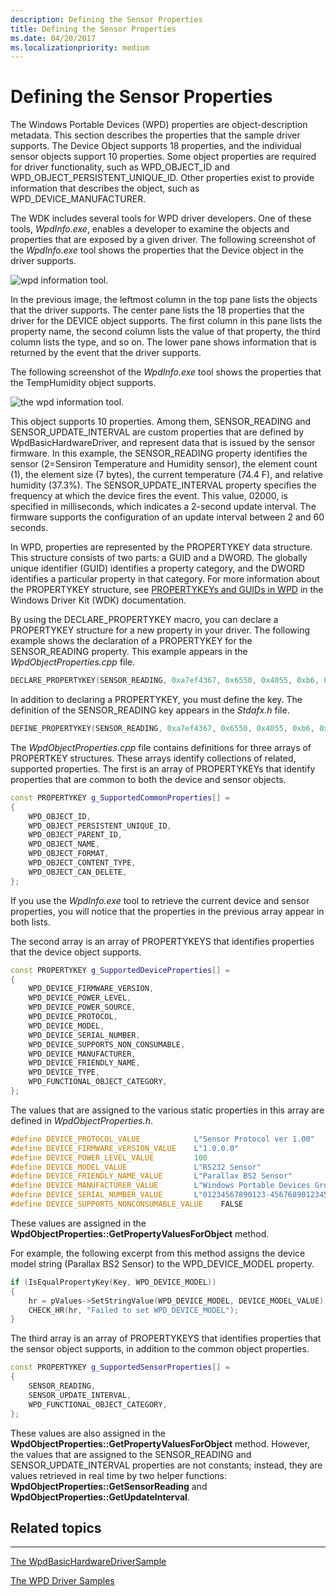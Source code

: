 ```yaml
---
description: Defining the Sensor Properties
title: Defining the Sensor Properties
ms.date: 04/20/2017
ms.localizationpriority: medium
---
```


# Defining the Sensor Properties


The Windows Portable Devices (WPD) properties are object-description metadata. This section describes the properties that the sample driver supports. The Device Object supports 18 properties, and the individual sensor objects support 10 properties. Some object properties are required for driver functionality, such as WPD\_OBJECT\_ID and WPD\_OBJECT\_PERSISTENT\_UNIQUE\_ID. Other properties exist to provide information that describes the object, such as WPD\_DEVICE\_MANUFACTURER.

The WDK includes several tools for WPD driver developers. One of these tools, *WpdInfo.exe*, enables a developer to examine the objects and properties that are exposed by a given driver. The following screenshot of the *WpdInfo.exe* tool shows the properties that the Device object in the driver supports.

![wpd information tool.](images/wpdinfo_device_object.png)

In the previous image, the leftmost column in the top pane lists the objects that the driver supports. The center pane lists the 18 properties that the driver for the DEVICE object supports. The first column in this pane lists the property name, the second column lists the value of that property, the third column lists the type, and so on. The lower pane shows information that is returned by the event that the driver supports.

The following screenshot of the *WpdInfo.exe* tool shows the properties that the TempHumidity object supports.

![the wpd information tool.](images/wpdinfo_temphumidity_object.png)

This object supports 10 properties. Among them, SENSOR\_READING and SENSOR\_UPDATE\_INTERVAL are custom properties that are defined by WpdBasicHardwareDriver, and represent data that is issued by the sensor firmware. In this example, the SENSOR\_READING property identifies the sensor (2=Sensiron Temperature and Humidity sensor), the element count (1), the element size (7 bytes), the current temperature (74.4 F), and relative humidity (37.3%). The SENSOR\_UPDATE\_INTERVAL property specifies the frequency at which the device fires the event. This value, 02000, is specified in milliseconds, which indicates a 2-second update interval. The firmware supports the configuration of an update interval between 2 and 60 seconds.

In WPD, properties are represented by the PROPERTYKEY data structure. This structure consists of two parts: a GUID and a DWORD. The globally unique identifier (GUID) identifies a property category, and the DWORD identifies a particular property in that category. For more information about the PROPERTYKEY structure, see [PROPERTYKEYs and GUIDs in WPD](propertykeys-and-guids-in-windows-portable-devices.md) in the Windows Driver Kit (WDK) documentation.

By using the DECLARE\_PROPERTYKEY macro, you can declare a PROPERTYKEY structure for a new property in your driver. The following example shows the declaration of a PROPERTYKEY for the SENSOR\_READING property. This example appears in the *WpdObjectProperties.cpp* file.

```cpp
DECLARE_PROPERTYKEY(SENSOR_READING, 0xa7ef4367, 0x6550, 0x4055, 0xb6, 0x6f, 0xbe, 0x6f, 0xda, 0xcf, 0x4e, 0x9f, 2);
```

In addition to declaring a PROPERTYKEY, you must define the key. The definition of the SENSOR\_READING key appears in the *Stdafx.h* file.

```cpp
DEFINE_PROPERTYKEY(SENSOR_READING, 0xa7ef4367, 0x6550, 0x4055, 0xb6, 0x6f, 0xbe, 0x6f, 0xda, 0xcf, 0x4e, 0x9f, 2);
```

The *WpdObjectProperties.cpp* file contains definitions for three arrays of PROPERTKEY structures. These arrays identify collections of related, supported properties. The first is an array of PROPERTYKEYs that identify properties that are common to both the device and sensor objects.

```cpp
const PROPERTYKEY g_SupportedCommonProperties[] =
{
    WPD_OBJECT_ID,
    WPD_OBJECT_PERSISTENT_UNIQUE_ID,
    WPD_OBJECT_PARENT_ID,
    WPD_OBJECT_NAME,
    WPD_OBJECT_FORMAT,
    WPD_OBJECT_CONTENT_TYPE,
    WPD_OBJECT_CAN_DELETE,
};
```

If you use the *WpdInfo.exe* tool to retrieve the current device and sensor properties, you will notice that the properties in the previous array appear in both lists.

The second array is an array of PROPERTYKEYS that identifies properties that the device object supports.

```cpp
const PROPERTYKEY g_SupportedDeviceProperties[] =
{
    WPD_DEVICE_FIRMWARE_VERSION,
    WPD_DEVICE_POWER_LEVEL,
    WPD_DEVICE_POWER_SOURCE,
    WPD_DEVICE_PROTOCOL,
    WPD_DEVICE_MODEL,
    WPD_DEVICE_SERIAL_NUMBER,
    WPD_DEVICE_SUPPORTS_NON_CONSUMABLE,
    WPD_DEVICE_MANUFACTURER,
    WPD_DEVICE_FRIENDLY_NAME,
    WPD_DEVICE_TYPE,
    WPD_FUNCTIONAL_OBJECT_CATEGORY,
};
```

The values that are assigned to the various static properties in this array are defined in *WpdObjectProperties.h*.

```cpp
#define DEVICE_PROTOCOL_VALUE            L"Sensor Protocol ver 1.00"
#define DEVICE_FIRMWARE_VERSION_VALUE    L"1.0.0.0"
#define DEVICE_POWER_LEVEL_VALUE         100
#define DEVICE_MODEL_VALUE               L"RS232 Sensor"
#define DEVICE_FRIENDLY_NAME_VALUE       L"Parallax BS2 Sensor"
#define DEVICE_MANUFACTURER_VALUE        L"Windows Portable Devices Group"
#define DEVICE_SERIAL_NUMBER_VALUE       L"01234567890123-45676890123456"
#define DEVICE_SUPPORTS_NONCONSUMABLE_VALUE    FALSE
```

These values are assigned in the **WpdObjectProperties::GetPropertyValuesForObject** method.

For example, the following excerpt from this method assigns the device model string (Parallax BS2 Sensor) to the WPD\_DEVICE\_MODEL property.

```cpp
if (IsEqualPropertyKey(Key, WPD_DEVICE_MODEL))
{
    hr = pValues->SetStringValue(WPD_DEVICE_MODEL, DEVICE_MODEL_VALUE);
    CHECK_HR(hr, "Failed to set WPD_DEVICE_MODEL");
}
```

The third array is an array of PROPERTYKEYS that identifies properties that the sensor object supports, in addition to the common object properties.

```cpp
const PROPERTYKEY g_SupportedSensorProperties[] =
{
    SENSOR_READING,
    SENSOR_UPDATE_INTERVAL,
    WPD_FUNCTIONAL_OBJECT_CATEGORY,
};
```

These values are also assigned in the **WpdObjectProperties::GetPropertyValuesForObject** method. However, the values that are assigned to the SENSOR\_READING and SENSOR\_UPDATE\_INTERVAL properties are not constants; instead, they are values retrieved in real time by two helper functions: **WpdObjectProperties::GetSensorReading** and **WpdObjectProperties::GetUpdateInterval**.

## <span id="related_topics"></span>Related topics


****
[The WpdBasicHardwareDriverSample](the-wpdbasichardwaredriver-sample.md)

[The WPD Driver Samples](the-wpd-driver-samples.md)









